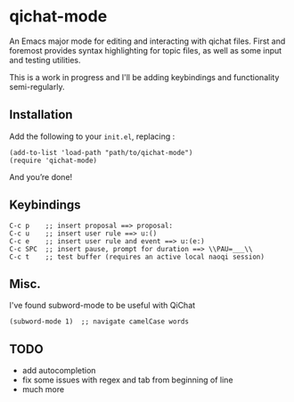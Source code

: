 # qichat-mode

An Emacs major mode for editing and interacting with qichat files. First and foremost provides syntax highlighting for topic files, as well as some input and testing utilities.

This is a work in progress and I'll be adding keybindings and functionality semi-regularly.


## Installation

Add the following to your `init.el`, replacing :

```elisp
(add-to-list 'load-path "path/to/qichat-mode")
(require 'qichat-mode)
```

And you’re done!

## Keybindings

```elisp
C-c p    ;; insert proposal ==> proposal:
C-c u    ;; insert user rule ==> u:()
C-c e    ;; insert user rule and event ==> u:(e:)
C-c SPC  ;; insert pause, prompt for duration ==> \\PAU=___\\
C-c t    ;; test buffer (requires an active local naoqi session)
```

## Misc.

I've found subword-mode to be useful with QiChat

```elisp
(subword-mode 1)  ;; navigate camelCase words
```

## TODO
- add autocompletion
- fix some issues with regex and tab from beginning of line
- much more

